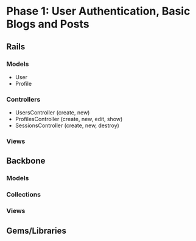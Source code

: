 # Phase 1: User Authentication, Basic Blogs and Posts

## Rails
### Models
* User
* Profile

### Controllers
* UsersController (create, new)
* ProfilesController (create, new, edit, show)
* SessionsController (create, new, destroy)

### Views
<!-- * users/new.html.erb
* session/new.html.erb
* blogs/new.html.erb
* blogs/show.html.erb -->

## Backbone
### Models

### Collections

### Views

## Gems/Libraries
